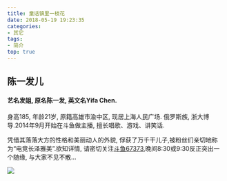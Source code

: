 ```yaml
---
title: 童话镇里一枝花
date: 2018-05-19 19:23:35
categories:
- 其它
tags:
- 简介
top: true
---
```


## 陈一发儿

#### 艺名发姐, 原名陈一发, 英文名Yifa Chen.

身高185, 年龄21岁, 原籍高雄市渝中区, 现居上海人民广场. 俄罗斯族, 浙大博导.2014年9月开始在斗鱼做主播, 擅长唱歌、游戏、讲笑话.

凭借其落落大方的性格和美丽动人的外貌, 俘获了万千干儿子,被粉丝们亲切地称为“电竞长泽雅美”.欲知详情, 请密切关注[斗鱼67373](https://www.douyu.com/67373),晚间8:30或9:30反正突出一个随缘, 与大家不见不散...

![](https://cdn.chenyifaer.com/images/8102b22a5e81e840176d9f381ec6f837.jpg)

